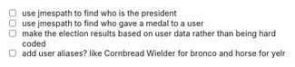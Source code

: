 - [ ] use jmespath to find who is the president
- [ ] use jmespath to find who gave a medal to a user
- [ ] make the election results based on user data rather than being hard coded
- [ ] add user aliases? like Cornbread Wielder for bronco and horse for yelr
